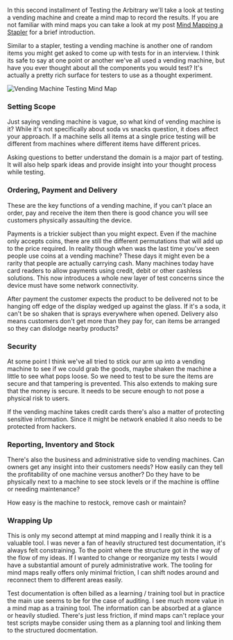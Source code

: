 
In this second installment of Testing the Arbitrary we'll take a look at testing a vending machine and create a mind map to record the results. If you are not familiar with mind maps you can take a look at my post [Mind Mapping a Stapler](http://wp.me/p6vwxg-1T) for a brief introduction.

Similar to a stapler, testing a vending machine is another one of random items you might get asked to come up with tests for in an interview.  I think its safe to say at one point or another we've all used a vending machine, but have you ever thought about all the components you would test? It's actually a pretty rich surface for testers to use as a thought experiment. 

![Vending Machine Testing Mind Map](http://www.brendanconnolly.net/wp-content/uploads/2015/12/VendingMachine_map.png)

### Setting Scope
Just saying vending machine is vague, so what kind of vending machine is it? While it's not specifically about soda vs snacks question, it does affect your approach. If a machine sells all items at a single price testing will be different from machines where different items have different prices. 

Asking questions to better understand the domain is a major part of testing. It will also help spark ideas and provide insight into your thought process while testing.    

### Ordering, Payment and Delivery
These are the key functions of a vending machine, if you can't place an order, pay and receive the item then there is good chance you will see customers physically assaulting the device. 

Payments is a trickier subject than you might expect. Even if the machine only accepts coins, there are still the different permutations that will add up to the price required. In reality though when was the last time you've seen people use coins at a vending machine? These days it might even be a rarity that people are actually carrying cash. Many machines today have card readers to allow payments using credit, debit or other cashless solutions. This now introduces a whole new layer of test concerns since the device must have some network connectivity. 

After payment the customer expects the product to be delivered not to be hanging off edge of the display wedged up against the glass. If it's a soda, it can't be so shaken that is sprays everywhere when opened. Delivery also means customers don't get more than they pay for, can items be arranged so they can dislodge nearby products? 

### Security
At some point I think we've all tried to stick our arm up into a vending machine to see if we could grab the goods, maybe shaken the machine a little to see what pops loose. So we need to test to be sure the items are secure and that tampering is prevented. This also extends to making sure that the money is secure. It needs to be secure enough to not pose a physical risk to users. 

If the vending machine takes credit cards there's also a matter of protecting sensitive information. Since it might be network enabled it also needs to be protected from hackers.

### Reporting, Inventory and Stock
There's also the business and administrative side to vending machines. Can owners get any insight into their customers needs? How easily can they tell the profitability of one machine versus another? Do they have to be physically next to a machine to see stock levels or if the machine is offline or needing maintenance? 

How easy is the machine to restock, remove cash or maintain? 

### Wrapping Up
This is only my second attempt at mind mapping and I really think it is a valuable tool. I was never a fan of heavily structured test documentation, it's always felt constraining. To the point where the structure got in the way of the flow of my ideas. If I wanted to change or reorganize my tests I would have a substantial amount of purely administrative work. The tooling for mind maps really offers only minimal friction, I can shift nodes around and reconnect them to different areas easily. 

Test documentation is often billed as a learning / training tool but in practice the main use seems to be for the case of auditing. I see much more value in a mind map as a training tool. The information can be absorbed at a glance or heavily studied. There's just less friction, if mind maps can't replace your test scripts maybe consider using them as a planning tool and linking them to the structured docmentation.   

 

